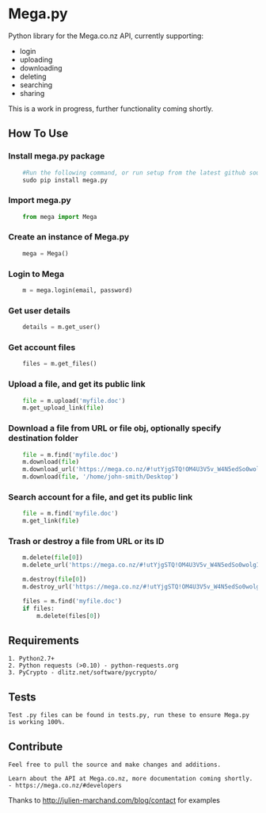 # Mega.py

Python library for the Mega.co.nz API, currently supporting:
 - login
 - uploading
 - downloading
 - deleting
 - searching
 - sharing

This is a work in progress, further functionality coming shortly.

## How To Use

### Install mega.py package
```python
    #Run the following command, or run setup from the latest github source
    sudo pip install mega.py
```
### Import mega.py
```python
    from mega import Mega
```
### Create an instance of Mega.py
```python
    mega = Mega()
```
### Login to Mega
```python
    m = mega.login(email, password)
```
### Get user details
```python
    details = m.get_user()
```
### Get account files
```python
    files = m.get_files()
```
### Upload a file, and get its public link
```python
    file = m.upload('myfile.doc')
    m.get_upload_link(file)
```
### Download a file from URL or file obj, optionally specify destination folder
```python
    file = m.find('myfile.doc')
    m.download(file)
    m.download_url('https://mega.co.nz/#!utYjgSTQ!OM4U3V5v_W4N5edSo0wolg1D5H0fwSrLD3oLnLuS9pc')
    m.download(file, '/home/john-smith/Desktop')
```
### Search account for a file, and get its public link
```python
    file = m.find('myfile.doc')
    m.get_link(file)
```
### Trash or destroy a file from URL or its ID
```python
    m.delete(file[0])
    m.delete_url('https://mega.co.nz/#!utYjgSTQ!OM4U3V5v_W4N5edSo0wolg1D5H0fwSrLD3oLnLuS9pc')

    m.destroy(file[0])
    m.destroy_url('https://mega.co.nz/#!utYjgSTQ!OM4U3V5v_W4N5edSo0wolg1D5H0fwSrLD3oLnLuS9pc')

    files = m.find('myfile.doc')
    if files:
        m.delete(files[0])
```
## Requirements

    1. Python2.7+
    2. Python requests (>0.10) - python-requests.org
    3. PyCrypto - dlitz.net/software/pycrypto/

## Tests

    Test .py files can be found in tests.py, run these to ensure Mega.py is working 100%.

## Contribute

    Feel free to pull the source and make changes and additions.

    Learn about the API at Mega.co.nz, more documentation coming shortly.
    - https://mega.co.nz/#developers



Thanks to http://julien-marchand.com/blog/contact for examples


